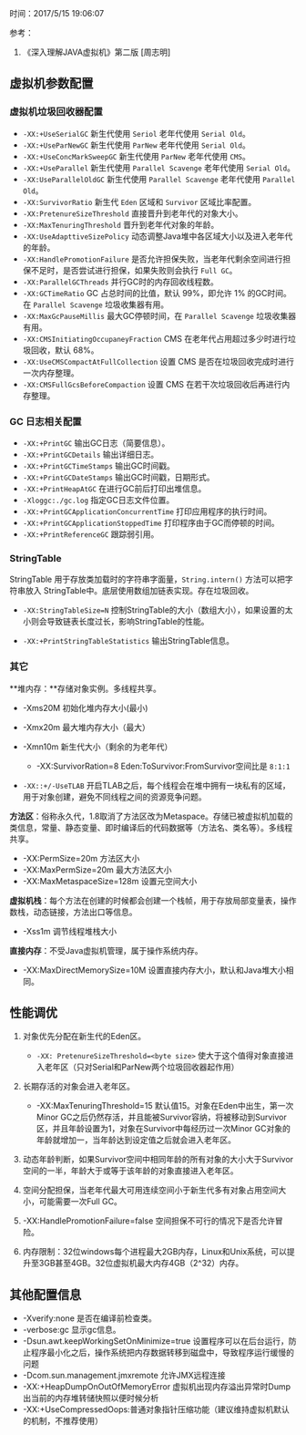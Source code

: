 时间：2017/5/15 19:06:07

参考：

1. 《深入理解JAVA虚拟机》第二版 [周志明]

## 虚拟机参数配置 

### 虚拟机垃圾回收器配置 

* `-XX:+UseSerialGC` 新生代使用 `Seriol` 老年代使用 `Serial Old`。
* `-XX:+UseParNewGC` 新生代使用 `ParNew` 老年代使用 `Serial Old`。
* `-XX:+UseConcMarkSweepGC`  新生代使用 `ParNew` 老年代使用 `CMS`。
* `-XX:+UseParallel` 新生代使用 `Parallel Scavenge` 老年代使用 `Serial Old`。
* `-XX:UseParallelOldGC` 新生代使用 `Parallel Scavenge` 老年代使用 `Parallel Old`。
* `-XX:SurvivorRatio` 新生代 `Eden` 区域和 `Survivor` 区域比率配置。
* `-XX:PretenureSizeThreshold` 直接晋升到老年代的对象大小。
* `-XX:MaxTenuringThreshold` 晋升到老年代对象的年龄。
* `-XX:UseAdapttiveSizePolicy` 动态调整Java堆中各区域大小以及进入老年代的年龄。
* `-XX:HandlePromotionFailure` 是否允许担保失败，当老年代剩余空间进行担保不足时，是否尝试进行担保，如果失败则会执行 `Full GC`。
* `-XX:ParallelGCThreads` 并行GC时的内存回收线程数。
* `-XX:GCTimeRatio` GC 占总时间的比值，默认 99%，即允许 1% 的GC时间。在 `Parallel Scavenge` 垃圾收集器有用。
* `-XX:MaxGcPauseMillis` 最大GC停顿时间，在 `Parallel Scavenge` 垃圾收集器有用。
* `-XX:CMSInitiatingOccupaneyFraction` CMS 在老年代占用超过多少时进行垃圾回收，默认 68%。
* `-XX:UseCMSCompactAtFullCollection` 设置 CMS 是否在垃圾回收完成时进行一次内存整理。
* `-XX:CMSFullGcsBeforeCompaction` 设置 CMS 在若干次垃圾回收后再进行内存整理。

### GC 日志相关配置 

* `-XX:+PrintGC` 输出GC日志（简要信息）。
* `-XX:+PrintGCDetails` 输出详细日志。
* `-XX:+PrintGCTimeStamps` 输出GC时间戳。
* `-XX:+PrintGCDateStamps` 输出GC时间戳，日期形式。
* `-XX:+PrintHeapAtGC` 在进行GC前后打印出堆信息。
* `-Xloggc:./gc.log` 指定GC日志文件位置。
* `-XX:+PrintGCApplicationConcurrentTime` 打印应用程序的执行时间。
* `-XX:+PrintGCApplicationStoppedTime` 打印程序由于GC而停顿的时间。
* `-XX:+PrintReferenceGC` 跟踪弱引用。

### StringTable

StringTable 用于存放类加载时的字符串字面量，`String.intern()` 方法可以把字符串放入 StringTable中。底层使用数组加链表实现。存在垃圾回收。

* `-XX:StringTableSize=N` 控制StringTable的大小（数组大小），如果设置的太小则会导致链表长度过长，影响StringTable的性能。

* `-XX:+PrintStringTableStatistics` 输出StringTable信息。

### 其它

**堆内存：**存储对象实例。多线程共享。

 * -Xms20M  初始化堆内存大小(最小)
 * -Xmx20m  最大堆内存大小（最大）
  * -Xmn10m  新生代大小（剩余的为老年代）
     * -XX:SurvivorRation=8 Eden:ToSurvivor:FromSurvivor空间比是 `8:1:1` 

 * `-XX::+/-UseTLAB` 开启TLAB之后，每个线程会在堆中拥有一块私有的区域，用于对象创建，避免不同线程之间的资源竞争问题。

**方法区**：俗称永久代，1.8取消了方法区改为Metaspace。存储已被虚拟机加载的类信息，常量、静态变量、即时编译后的代码数据等（方法名、类名等）。多线程共享。

 * -XX:PermSize=20m  方法区大小
 * -XX:MaxPermSize=20m 最大方法区大小
 * -XX:MaxMetaspaceSize=128m 设置元空间大小

**虚拟机栈**：每个方法在创建的时候都会创建一个栈帧，用于存放局部变量表，操作数栈，动态链接，方法出口等信息。

 * -Xss1m 调节线程堆栈大小

**直接内存**：不受Java虚拟机管理，属于操作系统内存。

 * -XX:MaxDirectMemorySize=10M 设置直接内存大小，默认和Java堆大小相同。

## 性能调优

1. 对象优先分配在新生代的Eden区。

    * `-XX: PretenureSizeThreshold=<byte size>` 使大于这个值得对象直接进入老年区（只对Serial和ParNew两个垃圾回收器起作用）

2. 长期存活的对象会进入老年区。

    * -XX:MaxTenuringThreshold=15 默认值15。对象在Eden中出生，第一次Minor GC之后仍然存活，并且能被Survivor容纳，将被移动到Survivor区，并且年龄设置为1，对象在Survivor中每经历过一次Minor GC对象的年龄就增加一，当年龄达到设定值之后就会进入老年区。

3. 动态年龄判断，如果Survivor空间中相同年龄的所有对象的大小大于Survivor空间的一半，年龄大于或等于该年龄的对象直接进入老年区。

4. 空间分配担保，当老年代最大可用连续空间小于新生代多有对象占用空间大小，可能需要一次Full GC。

5. -XX:HandlePromotionFailure=false 空间担保不可行的情况下是否允许冒险。

6. 内存限制：32位windows每个进程最大2GB内存，Linux和Unix系统，可以提升至3GB甚至4GB。32位虚拟机最大内存4GB（2^32）内存。 

## 其他配置信息

* -Xverify:none 是否在编译前检查类。
* -verbose:gc 显示gc信息。
* -Dsun.awt.keepWorkingSetOnMinimize=true 设置程序可以在后台运行，防止程序最小化之后，操作系统把内存数据转移到磁盘中，导致程序运行缓慢的问题
* -Dcom.sun.management.jmxremote  允许JMX远程连接
* -XX:+HeapDumpOnOutOfMemoryError 虚拟机出现内存溢出异常时Dump出当前的内存堆转储快照以便时候分析
* -XX:+UseCompressedOops:普通对象指针压缩功能（建议维持虚拟机默认的机制，不推荐使用）


